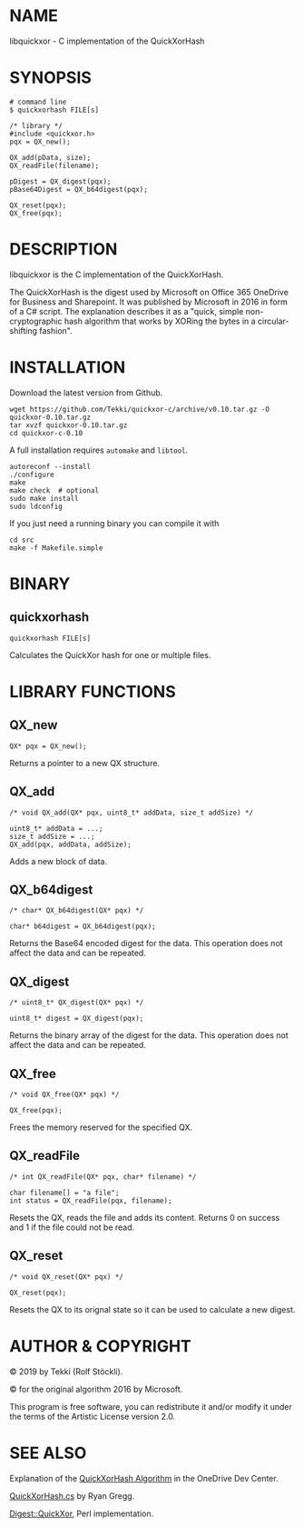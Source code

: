 # NAME

libquickxor - C implementation of the QuickXorHash

# SYNOPSIS

    # command line
    $ quickxorhash FILE[s]

    /* library */
    #include <quickxor.h>
    pqx = QX_new();

    QX_add(pData, size);
    QX_readFile(filename);

    pDigest = QX_digest(pqx);
    pBase64Digest = QX_b64digest(pqx);

    QX_reset(pqx);
    QX_free(pqx);

# DESCRIPTION

libquickxor is the C implementation of the QuickXorHash.

The QuickXorHash is the digest used by Microsoft on Office 365 OneDrive for Business and Sharepoint.
It was published by Microsoft in 2016 in form of a C\# script. The explanation describes it as a
"quick, simple non-cryptographic hash algorithm that works by XORing the bytes in a circular-shifting fashion".

# INSTALLATION

Download the latest version from Github.

    wget https://github.com/Tekki/quickxor-c/archive/v0.10.tar.gz -O quickxor-0.10.tar.gz
    tar xvzf quickxor-0.10.tar.gz
    cd quickxor-c-0.10

A full installation requires `automake` and `libtool`.

    autoreconf --install
    ./configure
    make
    make check  # optional
    sudo make install
    sudo ldconfig

If you just need a running binary you can compile it with

    cd src
    make -f Makefile.simple

# BINARY

## quickxorhash

    quickxorhash FILE[s]

Calculates the QuickXor hash for one or multiple files.

# LIBRARY FUNCTIONS

## QX\_new

    QX* pqx = QX_new();

Returns a pointer to a new QX structure.

## QX\_add

    /* void QX_add(QX* pqx, uint8_t* addData, size_t addSize) */

    uint8_t* addData = ...;
    size_t addSize = ...;
    QX_add(pqx, addData, addSize);

Adds a new block of data.

## QX\_b64digest

    /* char* QX_b64digest(QX* pqx) */

    char* b64digest = QX_b64digest(pqx);

Returns the Base64 encoded digest for the data.
This operation does not affect the data and can be repeated.

## QX\_digest

    /* uint8_t* QX_digest(QX* pqx) */

    uint8_t* digest = QX_digest(pqx);

Returns the binary array of the digest for the data.
This operation does not affect the data and can be repeated.

## QX\_free

    /* void QX_free(QX* pqx) */

    QX_free(pqx);

Frees the memory reserved for the specified QX.

## QX\_readFile

    /* int QX_readFile(QX* pqx, char* filename) */

    char filename[] = "a file";
    int status = QX_readFile(pqx, filename);

Resets the QX, reads the file and adds its content.
Returns 0 on success and 1 if the file could not be read.

## QX\_reset

    /* void QX_reset(QX* pqx) */

    QX_reset(pqx);

Resets the QX to its orignal state so it can be used to calculate a new digest.

# AUTHOR & COPYRIGHT

© 2019 by Tekki (Rolf Stöckli).

© for the original algorithm 2016 by Microsoft.

This program is free software, you can redistribute it and/or modify it under
the terms of the Artistic License version 2.0.

# SEE ALSO

Explanation of the
[QuickXorHash Algorithm](https://docs.microsoft.com/en-us/onedrive/developer/code-snippets/quickxorhash?view=odsp-graph-online)
in the OneDrive Dev Center.

[QuickXorHash.cs](https://gist.github.com/rgregg/c07a91964300315c6c3e77f7b5b861e4)
by Ryan Gregg.

[Digest::QuickXor](https://metacpan.org/pod/Digest::QuickXor), Perl implementation.
